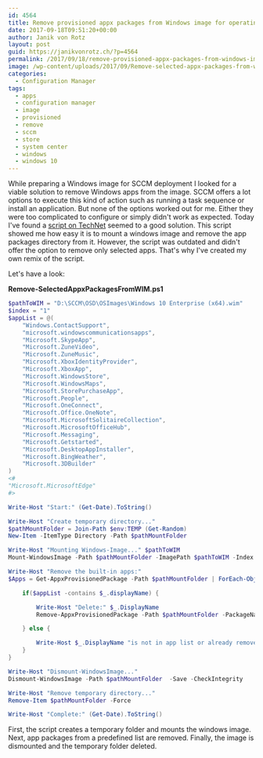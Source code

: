 ```yaml
---
id: 4564
title: Remove provisioned appx packages from Windows image for operating system deployment
date: 2017-09-18T09:51:20+00:00
author: Janik von Rotz
layout: post
guid: https://janikvonrotz.ch/?p=4564
permalink: /2017/09/18/remove-provisioned-appx-packages-from-windows-image-for-operating-system-deployment/
image: /wp-content/uploads/2017/09/Remove-selected-appx-packages-from-wim.png
categories:
  - Configuration Manager
tags:
  - apps
  - configuration manager
  - image
  - provisioned
  - remove
  - sccm
  - store
  - system center
  - windows
  - windows 10
---
```

While preparing a Windows image for SCCM deployment I looked for a viable solution to remove Windows apps from the image. SCCM offers a lot options  to execute this kind of action such as running a task sequence or install an application. But none of the options worked out for me. Either they were too complicated to configure or simply didn't work as expected. Today I've found a [script on TechNet](https://gallery.technet.microsoft.com/Removing-Built-in-apps-65dc387b) seemed to a good solution. This script showed me how easy it is to mount a windows image and remove the app packages directory from it. However, the script was outdated and didn't offer the option to remove only selected apps. That's why I've created my own remix of the script.
<!--more-->
Let's have a look:

**Remove-SelectedAppxPackagesFromWIM.ps1**

```powershell
$pathToWIM = "D:\SCCM\OSD\OSImages\Windows 10 Enterprise (x64).wim"
$index = "1"
$appList = @(
    "Windows.ContactSupport",
    "microsoft.windowscommunicationsapps",
    "Microsoft.SkypeApp",
    "Microsoft.ZuneVideo",
    "Microsoft.ZuneMusic",
    "Microsoft.XboxIdentityProvider",
    "Microsoft.XboxApp",
    "Microsoft.WindowsStore",
    "Microsoft.WindowsMaps",
    "Microsoft.StorePurchaseApp",
    "Microsoft.People",
    "Microsoft.OneConnect",
    "Microsoft.Office.OneNote",
    "Microsoft.MicrosoftSolitaireCollection",
    "Microsoft.MicrosoftOfficeHub",
    "Microsoft.Messaging",
    "Microsoft.Getstarted",
    "Microsoft.DesktopAppInstaller",
    "Microsoft.BingWeather",
    "Microsoft.3DBuilder"
)
<#
"Microsoft.MicrosoftEdge"
#>

Write-Host "Start:" (Get-Date).ToString()

Write-Host "Create temporary directory..."
$pathMountFolder = Join-Path $env:TEMP (Get-Random)
New-Item -ItemType Directory -Path $pathMountFolder

Write-Host "Mounting Windows-Image..." $pathToWIM
Mount-WindowsImage -Path $pathMountFolder -ImagePath $pathToWIM -Index $index

Write-Host "Remove the built-in apps:"
$Apps = Get-AppxProvisionedPackage -Path $pathMountFolder | ForEach-Object {

    if($appList -contains $_.displayName) {

        Write-Host "Delete:" $_.DisplayName
        Remove-AppxProvisionedPackage -Path $pathMountFolder -PackageName $_.PackageName

    } else {

        Write-Host $_.DisplayName "is not in app list or already removed"
    }    
}

Write-Host "Dismount-WindowsImage..."
Dismount-WindowsImage -Path $pathMountFolder  -Save -CheckIntegrity

Write-Host "Remove temporary directory..."
Remove-Item $pathMountFolder -Force

Write-Host "Complete:" (Get-Date).ToString()
```

First, the script creates a temporary folder and mounts the windows image. Next, app packages from a predefined list are removed. Finally, the image is dismounted and the temporary folder deleted.